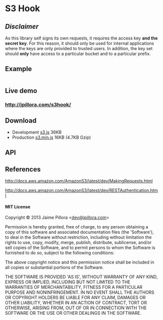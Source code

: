 # S3 Hook



## *Disclaimer*

As this library self signs its own requests, it requires the access key
**and the secret key**. For this reason, it should only be used for internal
applications where the keys are only provided to trusted users. In addition,
the key set should **only** have access to a particular
bucket and to a particular prefix.

## Example

``` js

```

## Live demo

### http://jpillora.com/s3hook/

## Download

* Development [s3.js](http://jpillora.com/s3js/dist/s3.js) 36KB
* Production [s3.min.js](http://jpillora.com/s3js/dist/s3.min.js) 16KB (4.7KB Gzip)

## API

## References

http://docs.aws.amazon.com/AmazonS3/latest/dev/MakingRequests.html

http://docs.aws.amazon.com/AmazonS3/latest/dev/RESTAuthentication.html

#### MIT License

Copyright © 2013 Jaime Pillora &lt;dev@jpillora.com&gt;

Permission is hereby granted, free of charge, to any person obtaining
a copy of this software and associated documentation files (the
'Software'), to deal in the Software without restriction, including
without limitation the rights to use, copy, modify, merge, publish,
distribute, sublicense, and/or sell copies of the Software, and to
permit persons to whom the Software is furnished to do so, subject to
the following conditions:

The above copyright notice and this permission notice shall be
included in all copies or substantial portions of the Software.

THE SOFTWARE IS PROVIDED 'AS IS', WITHOUT WARRANTY OF ANY KIND,
EXPRESS OR IMPLIED, INCLUDING BUT NOT LIMITED TO THE WARRANTIES OF
MERCHANTABILITY, FITNESS FOR A PARTICULAR PURPOSE AND NONINFRINGEMENT.
IN NO EVENT SHALL THE AUTHORS OR COPYRIGHT HOLDERS BE LIABLE FOR ANY
CLAIM, DAMAGES OR OTHER LIABILITY, WHETHER IN AN ACTION OF CONTRACT,
TORT OR OTHERWISE, ARISING FROM, OUT OF OR IN CONNECTION WITH THE
SOFTWARE OR THE USE OR OTHER DEALINGS IN THE SOFTWARE.

